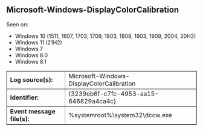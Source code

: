 ## Microsoft-Windows-DisplayColorCalibration

Seen on:
* Windows 10 (1511, 1607, 1703, 1709, 1803, 1809, 1903, 1909, 2004, 20H2)
* Windows 11 (21H2)
* Windows 7
* Windows 8.0
* Windows 8.1

<table border="1" class="docutils">
  <tbody>
    <tr>
      <td><b>Log source(s):</b></td>
      <td>Microsoft-Windows-DisplayColorCalibration</td>
    </tr>
    <tr>
      <td><b>Identifier:</b></td>
      <td>{3239eb6f-c7fc-4953-aa15-646829a4ca4c}</td>
    </tr>
    <tr>
      <td><b>Event message file(s):</b></td>
      <td>%systemroot%\system32\dccw.exe</td>
    </tr>
  </tbody>
</table>

&nbsp;

